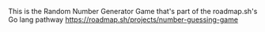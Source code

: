 This is the Random Number Generator Game that's part of the roadmap.sh's Go lang pathway
https://roadmap.sh/projects/number-guessing-game
